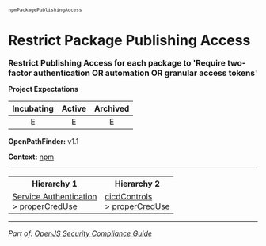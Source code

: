 <span style="font-size:0.8em;"><code>npmPackagePublishingAccess</code></span>  
# Restrict Package Publishing Access


<span style="font-size:1.15em;"><b>Restrict Publishing Access for each package to 'Require two-factor authentication OR automation OR granular access tokens'</b></span>

**Project Expectations**

<div align="center">

| Incubating | Active | Archived |
|:-----------:|:--------:|:----------:|
| E | E | E |

</div>




**OpenPathFinder:** v1.1

**Context:** [npm](../context-npm.md)



---

<table>
<tr>
  <th align="center">Hierarchy 1</th>
  <th align="center">Hierarchy 2</th>
</tr>
<tr>
  <td>
    <a href="../Service Authentication">Service Authentication</a><br> > 
    <a href="../properCredUse">properCredUse</a>
  </td>
  <td>
    <a href="../cicdControls">cicdControls</a><br> >
    <a href="../properCredUse">properCredUse</a>
  </td>
</tr>
</table>

---

*Part of: [OpenJS Security Compliance Guide](../README.md)* 